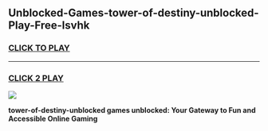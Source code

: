 
## Unblocked-Games-tower-of-destiny-unblocked-Play-Free-lsvhk
<h3>
<a href="https://premium76.site?title=tower-of-destiny-unblocked&ref=20M">CLICK TO PLAY</a></h3>
<hr>

<h3>
<a href="https://premium76.site?title=tower-of-destiny-unblocked&ref=20M">CLICK 2 PLAY</a>
  
</h3>

<a href="https://premium76.site?title=tower-of-destiny-unblocked&ref=19M"><img src="https://clearcache.store/games.png"></a>


**tower-of-destiny-unblocked games unblocked: Your Gateway to Fun and Accessible Online Gaming**
